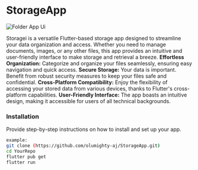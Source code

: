 # StorageApp
![Folder App Ui](https://github.com/olumighty-aj/StorageApp/assets/156595387/2ee1e930-ec9b-4caf-af69-a5d91ee2bcb4)

Storagei is a versatile Flutter-based storage app designed to streamline your data organization and access. Whether you need to manage documents, images, or any other files, this app provides an intuitive and user-friendly interface to make storage and retrieval a breeze.
**Effortless Organization:** Categorize and organize your files seamlessly, ensuring easy navigation and quick access.
**Secure Storage:** Your data is important. Benefit from robust security measures to keep your files safe and confidential.
**Cross-Platform Compatibility:** Enjoy the flexibility of accessing your stored data from various devices, thanks to Flutter's cross-platform capabilities.
**User-Friendly Interface:** The app boasts an intuitive design, making it accessible for users of all technical backgrounds.

### Installation

Provide step-by-step instructions on how to install and set up your app.
```bash
example:
git clone (https://github.com/olumighty-aj/StorageApp.git)
cd YourRepo
flutter pub get
flutter run

